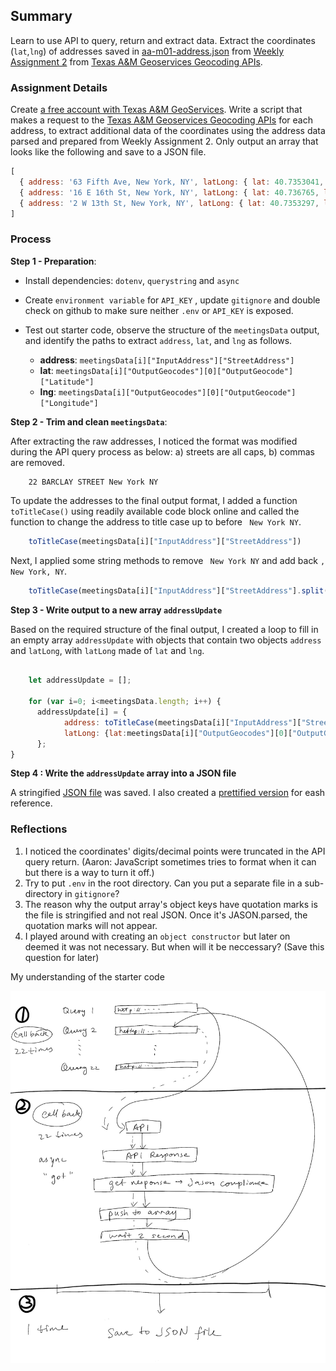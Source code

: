 ## Summary

Learn to use API to query, return and extract data. Extract the coordinates (`lat`,`lng`) of addresses saved in [aa-m01-address.json](https://github.com/muonius/msdv-data-structures/blob/master/data/aa-m01-address.json) from [Weekly Assignment 2](https://github.com/muonius/msdv-data-structures/blob/master/week02/week02.js) from [Texas A&M Geoservices Geocoding APIs](http://geoservices.tamu.edu/Services/Geocode/WebService/). 
<br />

### Assignment Details

Create [a free account with Texas A&M GeoServices](https://geoservices.tamu.edu/Signup/). Write a script that makes a request to the [Texas A&M Geoservices Geocoding APIs](http://geoservices.tamu.edu/Services/Geocode/WebService/) for each address, to extract additional data of the coordinates using the address data parsed and prepared from Weekly Assignment 2.
Only output an array that looks like the following and save to a JSON file. 
```js
[ 
  { address: '63 Fifth Ave, New York, NY', latLong: { lat: 40.7353041, lng: -73.99413539999999 } },
  { address: '16 E 16th St, New York, NY', latLong: { lat: 40.736765, lng: -73.9919024 } },
  { address: '2 W 13th St, New York, NY', latLong: { lat: 40.7353297, lng: -73.99447889999999 } } 
]
```

### Process

**Step 1 - Preparation**: 

* Install dependencies: `dotenv`, `querystring` and `async`
* Create `environment variable` for `API_KEY` , update `gitignore` and double check on github to make sure neither `.env` or `API_KEY` is exposed.
* Test out starter code, observe the structure of the `meetingsData` output, and identify the paths to extract `address`, `lat`, and `lng` as follows.

    - **address**:  `meetingsData[i]["InputAddress"]["StreetAddress"]`
    - **lat**: `meetingsData[i]["OutputGeocodes"][0]["OutputGeocode"]["Latitude"]`
    - **lng**: `meetingsData[i]["OutputGeocodes"][0]["OutputGeocode"]["Longitude"]`
    

**Step 2 - Trim and clean `meetingsData`**: 

After extracting the raw addresses, I noticed the format was modified during the API query process as below:  a) streets are all caps, b) commas are removed.
```
    22 BARCLAY STREET New York NY
```

To update the addresses to the final output format, I added a function `toTitleCase()` using readily available code block online and called the function to change the address to title case up to before ` New York NY`.
```js
    toTitleCase(meetingsData[i]["InputAddress"]["StreetAddress"])
```
Next, I applied some string methods to remove ` New York NY` and add back `, New York, NY`.
```js
    toTitleCase(meetingsData[i]["InputAddress"]["StreetAddress"].split(" New York NY")[0]).concat(", New York, NY"),
```

**Step 3 - Write output to a new array `addressUpdate`**

Based on the required structure of the final output, I created a loop to fill in an empty array `addressUpdate` with objects that contain two objects `address` and `latLong`, with `latLong` made of `lat` and `lng`.

```javascript

    let addressUpdate = [];

    for (var i=0; i<meetingsData.length; i++) {
      addressUpdate[i] = {
            address: toTitleCase(meetingsData[i]["InputAddress"]["StreetAddress"].split(" New York NY")[0]).concat(", New York, NY"),
            latLong: {lat:meetingsData[i]["OutputGeocodes"][0]["OutputGeocode"]["Latitude"], lng:meetingsData[i]["OutputGeocodes"][0]["OutputGeocode"]["Longitude"]}
      };
}

```

**Step 4 :  Write the `addressUpdate` array into a JSON file**

A stringified [JSON file](https://github.com/muonius/msdv-data-structures/blob/master/data/aa-m10-address-coordinates.json) was saved. I also created a [prettified version](https://github.com/muonius/msdv-data-structures/blob/master/data/jsonprettified.json) for eash reference. 

### Reflections

1. I noticed the coordinates' digits/decimal points were truncated in the API query return. (Aaron: JavaScript sometimes tries to format when it can but there is a way to turn it off.)
2. Try to put `.env` in the root directory. Can you put a separate file in a sub-directory in `gitignore`?
3. The reason why the output array's object keys have quotation marks is the file is stringified and not real JSON. Once it's JASON.parsed, the quotation marks will not appear. 
4. I played around with creating an `object constructor` but later on deemed it was not necessary. But when will it be neccessary? (Save this question for later)

  
My understanding of the starter code

<img src="/images/week03_startercode_diagram.jpg" width="600" alt="starter code diagram">
